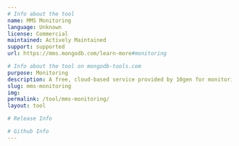 ```yaml
---
# Info about the tool
name: MMS Monitoring
language: Unknown
license: Commercial
maintained: Actively Maintained
support: supported
url: https://mms.mongodb.com/learn-more#monitoring

# Info about the tool on mongodb-tools.com
purpose: Monitoring
description: A free, cloud-based service provided by 10gen for monitoring MongoDB deployments in real time.
slug: mms-monitoring
img: 
permalink: /tool/mms-monitoring/
layout: tool

# Release Info

# Github Info
---
```


